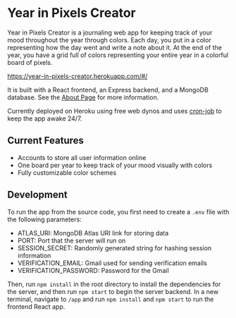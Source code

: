 # Year in Pixels Creator

Year in Pixels Creator is a journaling web app for keeping track of your mood throughout the year through colors. Each day, you put in a color representing how the day went and write a note about it. At the end of the year, you have a grid full of colors representing your entire year in a colorful board of pixels.

https://year-in-pixels-creator.herokuapp.com/#/

It is built with a React frontend, an Express backend, and a MongoDB database. See the [About Page](https://year-in-pixels-creator.herokuapp.com/#/about) for more information.

Currently deployed on Heroku using free web dynos and uses [cron-job](https://cron-job.org/en/) to keep the app awake 24/7.

## Current Features

- Accounts to store all user information online
- One board per year to keep track of your mood visually with colors
- Fully customizable color schemes

## Development

To run the app from the source code, you first need to create a `.env` file with the following parameters:
- ATLAS_URI: MongoDB Atlas URI link for storing data
- PORT: Port that the server will run on
- SESSION_SECRET: Randomly generated string for hashing session information
- VERIFICATION_EMAIL: Gmail used for sending verification emails
- VERIFICATION_PASSWORD: Password for the Gmail

Then, run `npm install` in the root directory to install the dependencies for the server, and then run `npm start` to begin the server backend. In a new terminal, navigate to `/app` and run `npm install` and `npm start` to run the frontend React app.
